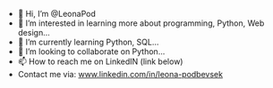 - 👋 Hi, I’m @LeonaPod
- 👀 I’m interested in learning more about programming, Python, Web design...
- 🌱 I’m currently learning Python, SQL...
- 💞️ I’m looking to collaborate on Python...
- 📫 How to reach me on LinkedIN (link below)
- Contact me via: www.linkedin.com/in/leona-podbevsek 

<!---
LeonaPod/LeonaPod is a ✨ special ✨ repository because its `README.md` (this file) appears on your GitHub profile.
You can click the Preview link to take a look at your changes.
--->
